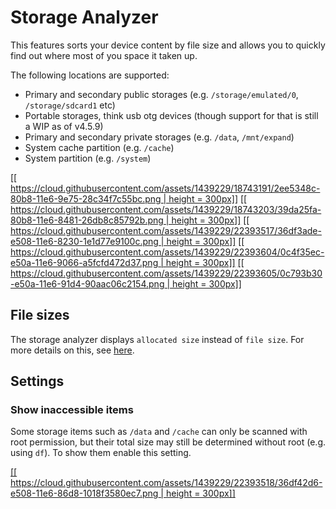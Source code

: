 # Storage Analyzer
This features sorts your device content by file size and allows you to quickly find out where most of you space it taken up.

The following locations are supported:
* Primary and secondary public storages (e.g. `/storage/emulated/0`, `/storage/sdcard1` etc)
* Portable storages, think usb otg devices (though support for that is still a WIP as of v4.5.9)
* Primary and secondary private storages (e.g. `/data`, `/mnt/expand`)
* System cache partition (e.g. `/cache`)
* System partition (e.g. `/system`)

[[[ https://cloud.githubusercontent.com/assets/1439229/18743191/2ee5348c-80b8-11e6-9e75-28c34f7c55bc.png | height = 300px]]](https://cloud.githubusercontent.com/assets/1439229/18743191/2ee5348c-80b8-11e6-9e75-28c34f7c55bc.png)
[[[ https://cloud.githubusercontent.com/assets/1439229/18743203/39da25fa-80b8-11e6-8481-26db8c85792b.png | height = 300px]]](https://cloud.githubusercontent.com/assets/1439229/18743203/39da25fa-80b8-11e6-8481-26db8c85792b.png)
[[[ https://cloud.githubusercontent.com/assets/1439229/22393517/36df3ade-e508-11e6-8230-1e1d77e9100c.png | height = 300px]]](https://cloud.githubusercontent.com/assets/1439229/22393517/36df3ade-e508-11e6-8230-1e1d77e9100c.png)
[[[ https://cloud.githubusercontent.com/assets/1439229/22393604/0c4f35ec-e50a-11e6-9066-a5fcfd472d37.png | height = 300px]]](https://cloud.githubusercontent.com/assets/1439229/22393604/0c4f35ec-e50a-11e6-9066-a5fcfd472d37.png)
[[[ https://cloud.githubusercontent.com/assets/1439229/22393605/0c793b30-e50a-11e6-91d4-90aac06c2154.png | height = 300px]]](https://cloud.githubusercontent.com/assets/1439229/22393605/0c793b30-e50a-11e6-91d4-90aac06c2154.png)

## File sizes
The storage analyzer displays `allocated size` instead of `file size`. For more details on this, see [here](https://github.com/d4rken/sdmaid-public/wiki/Explorer#file-size).


## Settings
### Show inaccessible items
Some storage items such as `/data` and `/cache` can only be scanned with root permission, but their total size may still be determined without root (e.g. using `df`). To show them enable this setting.

[[[ https://cloud.githubusercontent.com/assets/1439229/22393518/36df42d6-e508-11e6-86d8-1018f3580ec7.png | height = 300px]]](https://cloud.githubusercontent.com/assets/1439229/22393518/36df42d6-e508-11e6-86d8-1018f3580ec7.png)